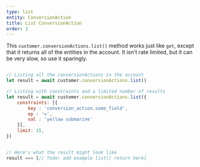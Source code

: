 ```yaml
---
type: list
entity: ConversionAction
title: List ConversionAction
order: 3
---
```


This `customer.conversionActions.list()` method works just like `get`, except that it returns all of the entities in the account. It isn't rate limited, but it can be very slow, so use it sparingly.

```javascript

// Listing all the conversionActions in the account
let result = await customer.conversionActions.list()

// Listing with constraints and a limited number of results
let result = await customer.conversionActions.list({
    constraints: [{
    	key : 'conversion_action.some_field',
    	op : '=',
    	val : 'yellow submarine'
	}],
    limit: 15,
})


// Here's what the result might look like
result === [// Todo: add example list() return here]

```
